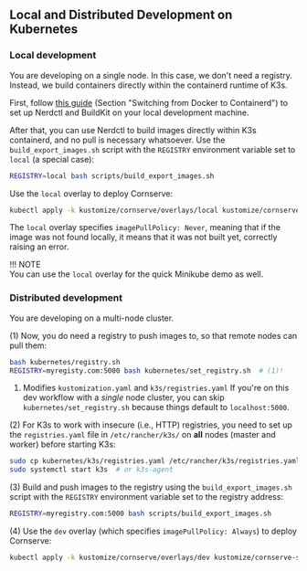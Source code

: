 ## Local and Distributed Development on Kubernetes

### Local development

You are developing on a single node.
In this case, we don't need a registry.
Instead, we build containers directly within the containerd runtime of K3s.

First, follow [this guide](https://blog.otvl.org/blog/k3s-loc-sp) (Section "Switching from Docker to Containerd") to set up Nerdctl and BuildKit on your local development machine.

After that, you can use Nerdctl to build images directly within K3s containerd, and no pull is necessary whatsoever.
Use the `build_export_images.sh` script with the `REGISTRY` environment variable set to `local` (a special case):

```bash
REGISTRY=local bash scripts/build_export_images.sh 
```

Use the `local` overlay to deploy Cornserve:

```bash
kubectl apply -k kustomize/cornserve/overlays/local kustomize/cornserve-system/overlays/local
```

The `local` overlay specifies `imagePullPolicy: Never`, meaning that if the image was not found locally, it means that it was not built yet, correctly raising an error.

!!! NOTE  
    You can use the `local` overlay for the quick Minikube demo as well.

### Distributed development

You are developing on a multi-node cluster.

(1) Now, you do need a registry to push images to, so that remote nodes can pull them:

```bash
bash kubernetes/registry.sh
REGISTRY=myregisty.com:5000 bash kubernetes/set_registry.sh  # (1)!
```

1. Modifies `kustomization.yaml` and `k3s/registries.yaml`
   If you're on this dev workflow with a *single* node cluster, you can skip `kubernetes/set_registry.sh` because things default to `localhost:5000`.

(2) For K3s to work with insecure (i.e., HTTP) registries, you need to set up the `registries.yaml` file in `/etc/rancher/k3s/` on **all** nodes (master and worker) before starting K3s:

```bash
sudo cp kubernetes/k3s/registries.yaml /etc/rancher/k3s/registries.yaml
sudo systemctl start k3s  # or k3s-agent
```

(3) Build and push images to the registry using the `build_export_images.sh` script with the `REGISTRY` environment variable set to the registry address:

```bash
REGISTRY=myregistry.com:5000 bash scripts/build_export_images.sh
```

(4) Use the `dev` overlay (which specifies `imagePullPolicy: Always`) to deploy Cornserve:

```bash
kubectl apply -k kustomize/cornserve/overlays/dev kustomize/cornserve-system/overlays/dev
```
